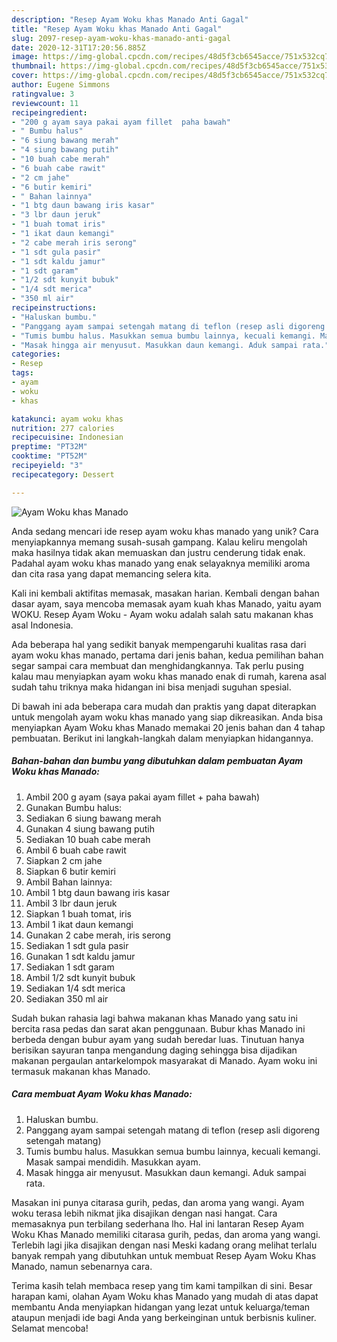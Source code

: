 ```yaml
---
description: "Resep Ayam Woku khas Manado Anti Gagal"
title: "Resep Ayam Woku khas Manado Anti Gagal"
slug: 2097-resep-ayam-woku-khas-manado-anti-gagal
date: 2020-12-31T17:20:56.885Z
image: https://img-global.cpcdn.com/recipes/48d5f3cb6545acce/751x532cq70/ayam-woku-khas-manado-foto-resep-utama.jpg
thumbnail: https://img-global.cpcdn.com/recipes/48d5f3cb6545acce/751x532cq70/ayam-woku-khas-manado-foto-resep-utama.jpg
cover: https://img-global.cpcdn.com/recipes/48d5f3cb6545acce/751x532cq70/ayam-woku-khas-manado-foto-resep-utama.jpg
author: Eugene Simmons
ratingvalue: 3
reviewcount: 11
recipeingredient:
- "200 g ayam saya pakai ayam fillet  paha bawah"
- " Bumbu halus"
- "6 siung bawang merah"
- "4 siung bawang putih"
- "10 buah cabe merah"
- "6 buah cabe rawit"
- "2 cm jahe"
- "6 butir kemiri"
- " Bahan lainnya"
- "1 btg daun bawang iris kasar"
- "3 lbr daun jeruk"
- "1 buah tomat iris"
- "1 ikat daun kemangi"
- "2 cabe merah iris serong"
- "1 sdt gula pasir"
- "1 sdt kaldu jamur"
- "1 sdt garam"
- "1/2 sdt kunyit bubuk"
- "1/4 sdt merica"
- "350 ml air"
recipeinstructions:
- "Haluskan bumbu."
- "Panggang ayam sampai setengah matang di teflon (resep asli digoreng setengah matang)"
- "Tumis bumbu halus. Masukkan semua bumbu lainnya, kecuali kemangi. Masak sampai mendidih. Masukkan ayam."
- "Masak hingga air menyusut. Masukkan daun kemangi. Aduk sampai rata."
categories:
- Resep
tags:
- ayam
- woku
- khas

katakunci: ayam woku khas 
nutrition: 277 calories
recipecuisine: Indonesian
preptime: "PT32M"
cooktime: "PT52M"
recipeyield: "3"
recipecategory: Dessert

---
```



![Ayam Woku khas Manado](https://img-global.cpcdn.com/recipes/48d5f3cb6545acce/751x532cq70/ayam-woku-khas-manado-foto-resep-utama.jpg)

Anda sedang mencari ide resep ayam woku khas manado yang unik? Cara menyiapkannya memang susah-susah gampang. Kalau keliru mengolah maka hasilnya tidak akan memuaskan dan justru cenderung tidak enak. Padahal ayam woku khas manado yang enak selayaknya memiliki aroma dan cita rasa yang dapat memancing selera kita.

Kali ini kembali aktifitas memasak, masakan harian. Kembali dengan bahan dasar ayam, saya mencoba memasak ayam kuah khas Manado, yaitu ayam WOKU. Resep Ayam Woku - Ayam woku adalah salah satu makanan khas asal Indonesia.

Ada beberapa hal yang sedikit banyak mempengaruhi kualitas rasa dari ayam woku khas manado, pertama dari jenis bahan, kedua pemilihan bahan segar sampai cara membuat dan menghidangkannya. Tak perlu pusing kalau mau menyiapkan ayam woku khas manado enak di rumah, karena asal sudah tahu triknya maka hidangan ini bisa menjadi suguhan spesial.


Di bawah ini ada beberapa cara mudah dan praktis yang dapat diterapkan untuk mengolah ayam woku khas manado yang siap dikreasikan. Anda bisa menyiapkan Ayam Woku khas Manado memakai 20 jenis bahan dan 4 tahap pembuatan. Berikut ini langkah-langkah dalam menyiapkan hidangannya.

<!--inarticleads1-->

##### Bahan-bahan dan bumbu yang dibutuhkan dalam pembuatan Ayam Woku khas Manado:

1. Ambil 200 g ayam (saya pakai ayam fillet + paha bawah)
1. Gunakan  Bumbu halus:
1. Sediakan 6 siung bawang merah
1. Gunakan 4 siung bawang putih
1. Sediakan 10 buah cabe merah
1. Ambil 6 buah cabe rawit
1. Siapkan 2 cm jahe
1. Siapkan 6 butir kemiri
1. Ambil  Bahan lainnya:
1. Ambil 1 btg daun bawang iris kasar
1. Ambil 3 lbr daun jeruk
1. Siapkan 1 buah tomat, iris
1. Ambil 1 ikat daun kemangi
1. Gunakan 2 cabe merah, iris serong
1. Sediakan 1 sdt gula pasir
1. Gunakan 1 sdt kaldu jamur
1. Sediakan 1 sdt garam
1. Ambil 1/2 sdt kunyit bubuk
1. Sediakan 1/4 sdt merica
1. Sediakan 350 ml air


Sudah bukan rahasia lagi bahwa makanan khas Manado yang satu ini bercita rasa pedas dan sarat akan penggunaan. Bubur khas Manado ini berbeda dengan bubur ayam yang sudah beredar luas. Tinutuan hanya berisikan sayuran tanpa mengandung daging sehingga bisa dijadikan makanan pergaulan antarkelompok masyarakat di Manado. Ayam woku ini termasuk makanan khas Manado. 

<!--inarticleads2-->

##### Cara membuat Ayam Woku khas Manado:

1. Haluskan bumbu.
1. Panggang ayam sampai setengah matang di teflon (resep asli digoreng setengah matang)
1. Tumis bumbu halus. Masukkan semua bumbu lainnya, kecuali kemangi. Masak sampai mendidih. Masukkan ayam.
1. Masak hingga air menyusut. Masukkan daun kemangi. Aduk sampai rata.


Masakan ini punya citarasa gurih, pedas, dan aroma yang wangi. Ayam woku terasa lebih nikmat jika disajikan dengan nasi hangat. Cara memasaknya pun terbilang sederhana lho. Hal ini lantaran Resep Ayam Woku Khas Manado memiliki citarasa gurih, pedas, dan aroma yang wangi. Terlebih lagi jika disajikan dengan nasi Meski kadang orang melihat terlalu banyak rempah yang dibutuhkan untuk membuat Resep Ayam Woku Khas Manado, namun sebenarnya cara. 

Terima kasih telah membaca resep yang tim kami tampilkan di sini. Besar harapan kami, olahan Ayam Woku khas Manado yang mudah di atas dapat membantu Anda menyiapkan hidangan yang lezat untuk keluarga/teman ataupun menjadi ide bagi Anda yang berkeinginan untuk berbisnis kuliner. Selamat mencoba!
